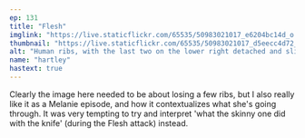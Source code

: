 ```yaml
---
ep: 131
title: "Flesh"
imglink: "https://live.staticflickr.com/65535/50983021017_e6204bc14d_o.jpg"
thumbnail: "https://live.staticflickr.com/65535/50983021017_d5eecc4d72_q.jpg"
alt: "Human ribs, with the last two on the lower right detached and slightly bloody."
name: "hartley"
hastext: true
---
```

Clearly the image here needed to be about losing a few ribs, but I also really like it as a Melanie episode, and how it contextualizes what she's going through. It was very tempting to try and interpret 'what the skinny one did with the knife' (during the Flesh attack) instead.